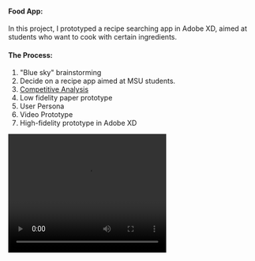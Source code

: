 
#### Food App:
In this project, I prototyped a recipe searching app in Adobe XD, aimed at students who want to cook with certain ingredients. 
#### The Process:
1. "Blue sky" brainstorming
2. Decide on a recipe app aimed at MSU students.
3. [Competitive Analysis](/pdf/Competitive_analysis.pdf)
4. Low fidelity paper prototype
5. User Persona
6. Video Prototype
7. High-fidelity prototype in Adobe XD

<video width="320" height="240" controls>
  <source src="movie.mp4" type="video/mp4">
</video>





